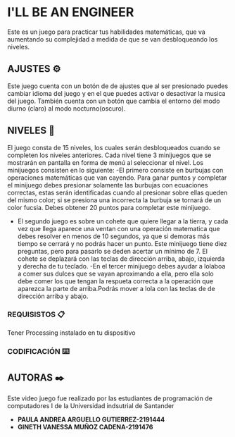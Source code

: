 # I'LL BE AN ENGINEER

Este es un juego para practicar tus habilidades matemáticas, que va aumentando su complejidad a medida de que se van desbloqueando los niveles.

## AJUSTES ⚙️
Este juego cuenta con un botón de de ajustes que al ser presionado puedes cambiar idioma del juego y en el que puedes activar o desactivar la
musica del juego. También cuenta con un botón que cambia el entorno del modo diurno (claro) al modo nocturno(oscuro). 

## NIVELES 🚀
El juego consta de 15 niveles, los cuales serán desbloqueados cuando se completen los niveles anteriores.
Cada nivel tiene 3 minijuegos que se mostrarán en pantalla en forma de menú al seleccionar el nivel. Los minijuegos consisten en lo siguiente:
-El primero consiste en burbujas con operaciones matemáticas que van cayendo. Para ganar puntos y completar el minijuego debes 
 presionar solamente las burbujas con ecuaciones correctas, estas serán identificadas cuando al presionar sobre ellas queden del mismo color; 
 si se presiona una incorrecta la burbuja se tornará de un color fucsia. Debes obtener 20 puntos para completar este minijuego.
- El segundo juego es sobre un cohete que quiere llegar a la tierra, y cada vez que llega aparece una ventan con una operación matematica que 
 debes resolver en menos de 10 segundos, ya que si demoras más tiempo se cerrará y no podrás hacer un punto. Este minijuego tiene diez preguntas,
 pero para pasarlo se deden acertar un mínimo de 7. El cohete se deplazará con las teclas de dirección arriba, abajo, izquierda y derecha de tu teclado.
 -En el tercer minijuego debes ayudar a lolaboa a comer sus dulces que se vayan aproximando a ella, pero ella solo debe comer los que tengan la 
  respueta correcta a la operación  que aparezca la parte de arriba.Podrás mover a lola con las teclas de de dirección arriba y abajo.
  

### REQUISISTOS 📋

Tener Processing instalado en tu dispositivo


### CODIFICACIÓN ⌨️




## AUTORAS ✒️
Este video juego fue realizado por las estudiantes de programación de computadores I de la Universidad indsutrial de Santander

* **PAULA ANDREA ARGUELLO GUTIERREZ-2191444**
* **GINETH VANESSA MUÑOZ CADENA-2191476** 




